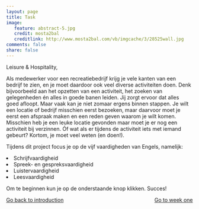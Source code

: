 ```yaml
---
layout: page 
title: Task 
image: 
   feature: abstract-5.jpg
   credit: mosta2bal
   creditlink: http://www.mosta2bal.com/vb/imgcache/3/28525wall.jpg
comments: false
share: false
---
```

Leisure & Hospitality,

Als medewerker voor een recreatiebedrijf krijg je vele kanten van een bedrijf te zien, en je moet daardoor ook veel diverse activiteiten doen. Denk bijvoorbeeld aan het opzetten van een activiteit, het zoeken van gelegenheden én alles in goede banen leiden. Jij zorgt ervoor dat alles goed afloopt. Maar vaak kan je niet zomaar ergens binnen stappen. Je wilt een locatie of bedrijf misschien eerst bezoeken, maar daarvoor moet je eerst een afspraak maken en een reden geven waarom je wilt komen. Misschien heb je een leuke locatie gevonden maar moet je er nog een activiteit bij verzinnen. Óf wat als er tijdens de activiteit iets met iemand gebeurt? Kortom, je moet veel weten (en doen!).

Tijdens dit project focus je op de vijf vaardigheden van Engels, namelijk:
<li>Schrijfvaardigheid</li>
<li>Spreek- en gespreksvaardigheid</li>
<li>Luistervaardigheid</li>
<li>Leesvaardigheid</li>

Om te beginnen kun je op de onderstaande knop klikken. Succes!








<div style="float: left"> 
<a href="{{ site.url }}/leisure-hospitality/project/introduction/" class="btn">Go back to introduction</a>
</div>

<div style="float: right"> 
<a href="{{ site.url }}/leisure-hospitality/project/week-1/" class="btn">Go to week one</a>
</div>